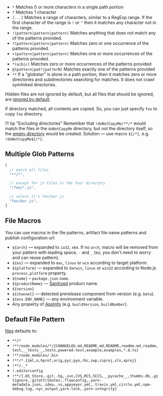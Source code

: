* `*` Matches 0 or more characters in a single path portion
* `?` Matches 1 character
* `[...]` Matches a range of characters, similar to a RegExp range.
  If the first character of the range is `!` or `^` then it matches
  any character not in the range.
* `!(pattern|pattern|pattern)` Matches anything that does not match
  any of the patterns provided.
* `?(pattern|pattern|pattern)` Matches zero or one occurrence of the
  patterns provided.
* `+(pattern|pattern|pattern)` Matches one or more occurrences of the
  patterns provided.
* `*(a|b|c)` Matches zero or more occurrences of the patterns provided
* `@(pattern|pat*|pat?erN)` Matches exactly one of the patterns
  provided
* `**` If a "globstar" is alone in a path portion, then it matches
  zero or more directories and subdirectories searching for matches.
  It does not crawl symlinked directories.

Hidden files are not ignored by default, but all files that should be ignored, are [ignored by default](#default-file-pattern).

If directory matched, all contents are copied. So, you can just specify `foo` to copy `foo` directory.

!!! tip "Excluding directories"
    Remember that `!doNotCopyMe/**/*` would match the files *in* the `doNotCopyMe` directory, but not the directory itself, so the [empty directory](https://github.com/gulpjs/gulp/issues/165#issuecomment-32613179) would be created.
    Solution — use macro `${/*}`, e.g. `!doNotCopyMe${/*}`.

## Multiple Glob Patterns
 ```js
 [
   // match all files
   "**/*",

   // except for js files in the foo/ directory
   "!foo/*.js",

   // unless it's foo/bar.js
   "foo/bar.js",
 ]
 ```

## File Macros

You can use macros in the file patterns, artifact file name patterns and publish configuration url:

* `${arch}` — expanded to `ia32`, `x64`. If no `arch`, macro will be removed from your pattern with leading space, `-` and `_` (so, you don't need to worry and can reuse pattern).
* `${os}` — expanded to `mac`, `linux` or `win` according to target platform.
* `${platform}` — expanded to `darwin`, `linux` or `win32` according to Node.js `process.platform` property.
* `${name}` – `package.json` `name`.
* `${productName}` — [Sanitized](https://www.npmjs.com/package/sanitize-filename) product name.
* `${version}`
* `${channel}` — detected prerelease component from version (e.g. `beta`).
* `${env.ENV_NAME}` — any environment variable.
* Any property of [AppInfo](api/electron-builder.md#AppInfo) (e.g. `buildVersion`, `buildNumber`).

## Default File Pattern

[files](configuration/configuration.md#PlatformSpecificBuildOptions-files) defaults to:

* `**/*`
* `!**/node_modules/*/{CHANGELOG.md,README.md,README,readme.md,readme,test,__tests__,tests,powered-test,example,examples,*.d.ts}`
* `!**/node_modules/.bin`
* `!**/*.{iml,o,hprof,orig,pyc,pyo,rbc,swp,csproj,sln,xproj}`
* `!**/._*`
* `!.editorconfig`
* `!**/{.DS_Store,.git,.hg,.svn,CVS,RCS,SCCS,__pycache__,thumbs.db,.gitignore,.gitattributes,.flowconfig,.yarn-metadata.json,.idea,.vs,appveyor.yml,.travis.yml,circle.yml,npm-debug.log,.nyc_output,yarn.lock,.yarn-integrity}`
